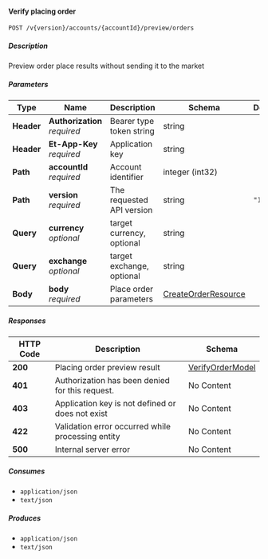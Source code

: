 
<a name="orders_previewcreateorder"></a>
#### Verify placing order
```
POST /v{version}/accounts/{accountId}/preview/orders
```


##### Description
Preview order place results without sending it to the market


##### Parameters

|Type|Name|Description|Schema|Default|
|---|---|---|---|---|
|**Header**|**Authorization**  <br>*required*|Bearer type token string|string||
|**Header**|**Et-App-Key**  <br>*required*|Application key|string||
|**Path**|**accountId**  <br>*required*|Account identifier|integer (int32)||
|**Path**|**version**  <br>*required*|The requested API version|string|`"1.0"`|
|**Query**|**currency**  <br>*optional*|target currency, optional|string||
|**Query**|**exchange**  <br>*optional*|target exchange, optional|string||
|**Body**|**body**  <br>*required*|Place order parameters|[CreateOrderResource](#createorderresource)||


##### Responses

|HTTP Code|Description|Schema|
|---|---|---|
|**200**|Placing order preview result|[VerifyOrderModel](#verifyordermodel)|
|**401**|Authorization has been denied for this request.|No Content|
|**403**|Application key is not defined or does not exist|No Content|
|**422**|Validation error occurred while processing entity|No Content|
|**500**|Internal server error|No Content|


##### Consumes

* `application/json`
* `text/json`


##### Produces

* `application/json`
* `text/json`



